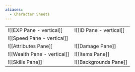 ```yaml
---
aliases:
  - Character Sheets
---
```


|                             |                         |
| --------------------------- | ----------------------- |
| ![[EXP Pane - vertical]]    | ![[ID Pane - vertical]] |
| ![[Speed Pane - vertical]]  |                         |
| ![[Attributes Pane]]        | ![[Damage Pane]]        |
| ![[Wealth Pane - vertical]] | ![[Items Pane]]         |
| ![[Skills Pane]]            | ![[Backgrounds Pane]]   |
